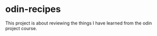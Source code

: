 # odin-recipes
This project is about reviewing the things I have learned from the odin project course.


